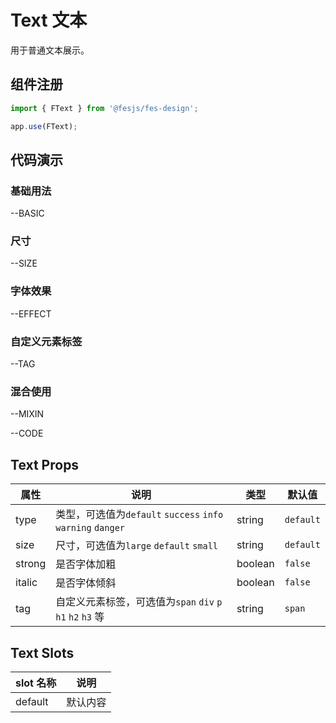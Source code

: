 # Text 文本

用于普通文本展示。

## 组件注册

```js
import { FText } from '@fesjs/fes-design';

app.use(FText);
```

## 代码演示

### 基础用法

--BASIC

### 尺寸

--SIZE

### 字体效果

--EFFECT

### 自定义元素标签

--TAG

### 混合使用

--MIXIN

--CODE

## Text Props

| 属性   | 说明                                                        | 类型    | 默认值    |
| ------ | ----------------------------------------------------------- | ------- | --------- |
| type   | 类型，可选值为`default` `success` `info` `warning` `danger` | string  | `default` |
| size   | 尺寸，可选值为`large` `default` `small`                     | string  | `default` |
| strong | 是否字体加粗                                                | boolean | `false`   |
| italic | 是否字体倾斜                                                | boolean | `false`   |
| tag    | 自定义元素标签，可选值为`span` `div` `p` `h1` `h2` `h3` 等  | string  | `span`    |

## Text Slots

| slot 名称 | 说明     |
| --------- | -------- |
| default   | 默认内容 |
